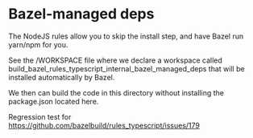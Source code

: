 # Bazel-managed deps

The NodeJS rules allow you to skip the install step, and have Bazel run yarn/npm for you.

See the /WORKSPACE file where we declare a workspace called
build_bazel_rules_typescript_internal_bazel_managed_deps
that will be installed automatically by Bazel.

We then can build the code in this directory without installing the package.json located here.

Regression test for
https://github.com/bazelbuild/rules_typescript/issues/179
